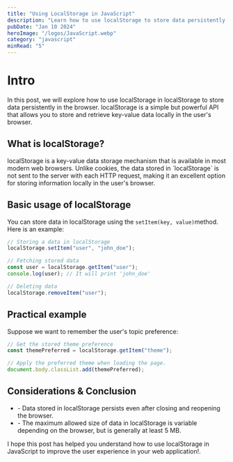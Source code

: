 ```yaml
---
title: "Using LocalStorage in JavaScript"
description: "Learn how to use localStorage to store data persistently in the browser."
pubDate: "Jan 10 2024"
heroImage: "/logos/JavaScript.webp"
category: "javascript"
minRead: "5"
---
```


<h1 class='text-4xl font-black my-12 text-navy dark:text-darkText/90'>Intro</h1>

<p class='text-slate-700 dark:text-slate-100 mb-10 text-xl'>
  In this post, we will explore how to use localStorage in <span class='font-italic text-navy/90 dark:text-iris font-semibold'>localStorage</span> to store data persistently in the browser. <span class='font-italic text-navy/90 dark:text-iris font-semibold'>localStorage</span> is a simple but powerful API that allows you to store and retrieve key-value data locally in the user's browser.
</p>

<h2 class='text-3xl font-bold mt-12 mb-4 text-navy dark:text-darkText'>What is localStorage?</h2>

<p class='text-slate-700 dark:text-slate-100 my-12 text-xl'> 
  <span class='font-italic text-navy/90 dark:text-iris font-semibold'>localStorage</span> is a key-value data storage mechanism that is available in most modern web browsers. Unlike cookies, the data stored in `localStorage` is not sent to the server with each HTTP request, making it an excellent option for storing information locally in the user's browser.
</p>

<h2 class='text-3xl font-bold mt-12 mb-4 text-navy dark:text-darkText'>Basic usage of localStorage</h2>

<p class='text-slate-700 dark:text-slate-100 mt-12 mb-4 text-xl'>You can store data in <span class='font-italic text-navy/90 dark:text-iris font-semibold'>localStorage</span> using the <code>setItem(key, value)</code>method. Here is an example: </p>

```javascript
// Storing a data in localStorage
localStorage.setItem("user", "john_doe");

// Fetching stored data
const user = localStorage.getItem("user");
console.log(user); // It will print 'john_doe'

// Deleting data
localStorage.removeItem("user");
```

<h2 class='text-3xl font-bold mt-12 mb-4 text-navy dark:text-darkText'>Practical example</h2>

<p class='text-slate-700 dark:text-slate-100 mt-12 mb-4 text-xl'> Suppose we want to remember the user's topic preference: </p>

```javascript
// Get the stored theme preference
const themePreferred = localStorage.getItem("theme");

// Apply the preferred theme when loading the page.
document.body.classList.add(themePreferred);
```

<h2 class='text-3xl font-bold mt-12 mb-4 text-navy dark:text-darkText'>Considerations & Conclusion</h2>

 <ul class='px-6'>
  <li class='text-slate-700 dark:text-slate-100 my-2 text-xl'>- Data stored in localStorage persists even after closing and reopening the browser.</li>
  <li class='text-slate-700 dark:text-slate-100 my-2 text-xl'>- The maximum allowed size of data in localStorage is variable depending on the browser, but is generally at least 5 MB.</li>
 </ul>

<p class='text-slate-700 dark:text-slate-100 my-6 text-xl'>I hope this post has helped you understand how to use localStorage in JavaScript to improve the user experience in your web application!.</p>